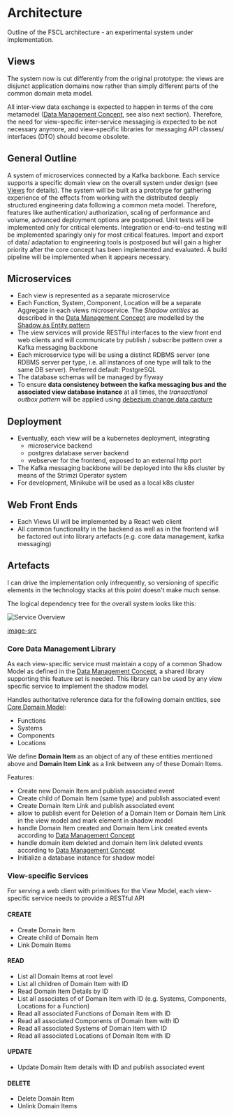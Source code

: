 # Architecture

Outline of the FSCL architecture - an experimental system under implementation.

## Views
The system now is cut differently from the original prototype: the views are disjunct application domains now rather than simply different parts of the common domain meta model. 

All inter-view data exchange is expected to happen in terms of  the core metamodel ([Data Management Concept](../data-management-concept/index.md), see also next section). Therefore, the need for view-specific inter-service messaging is expected to be not necessary anymore, and view-specific libraries for messaging API classes/ interfaces (DTO) should become obsolete.


## General Outline

A system of microservices connected by a Kafka backbone. Each service supports a specific domain view on the overall system under design (see [Views](../views/index.md) for details). The system will be built as a prototype for gathering experience of the effects from working with the distributed deeply structured engineering data following a common meta model. Therefore, features like authentication/ authorization, scaling of performance and volume, advanced deployment options are postponed. Unit tests will be implemented only for critical elements. Integration or end-to-end testing will be implemented sparingly only for most critical features. Import and export of data/ adaptation to engineering tools is postposed but will gain a higher priority after the core concept has been implemented and evaluated.   A build pipeline will be implemented when it appears necessary.

## Microservices
* Each view is represented as a separate microservice
* Each Function, System, Component, Location will be a separate Aggregate in each views microservice. The _Shadow entities_ as described in the [Data Management Concept](../data-management-concept/index.md) are modelled by the [Shadow as Entity pattern](shadow-as-entity.md) 
* The view services will provide RESTful interfaces to the view front end web clients and will communicate by publish / subscribe pattern over a Kafka messaging backbone
* Each microservice type will be using a distinct RDBMS server (one RDBMS server per type, i.e. all instances of one type will talk to the same DB server). Preferred default: PostgreSQL
* The database schemas will be managed by flyway
* To ensure **data consistency between the kafka messaging bus and the associated view database instance** at all times, the _transactional outbox pattern_ will be applied using [debezium change data capture](https://debezium.io/blog/2019/02/19/reliable-microservices-data-exchange-with-the-outbox-pattern/)

## Deployment
* Eventually, each view will be a kubernetes deployment, integrating
    * microservice backend
    * postgres database server backend
    * webserver for the frontend, exposed to an external http port
* The Kafka messaging backbone will be deployed into the k8s cluster by means of the Strimzi Operator system
* For development, Minikube will be used as a local k8s cluster 

## Web Front Ends

* Each Views UI will be implemented by a React web client
* All common functionality in the backend as well as in the frontend will be factored out into library artefacts (e.g. core data management, kafka messaging)
  
## Artefacts
I can drive the implementation only infrequently, so versioning of specific elements in the technology stacks at this point doesn't make much sense.

The logical dependency tree for the overall system looks like this:  

![Service Overview](http://www.plantuml.com/plantuml/proxy?cache=no&src=https://raw.githubusercontent.com/onouv/fscl/newgen/doc/architecture/service-overview.puml)

[image-src](service-overview.puml)  

### Core Data Management Library

As each view-specific service must maintain a copy of a common Shadow Model as defined in the [Data Management Concept](../data-management-concept/index.md),  a shared library supporting this feature set is needed. This library can be used by any view specific service to implement the shadow model. 

Handles authoritative reference data for the following domain entities, see [Core Domain Model](../core-domain-model/index.md):
* Functions
* Systems
* Components
* Locations

We define **Domain Item** as an object of any of these entities mentioned above and **Domain Item Link** as a link between any of these Domain Items.

Features:
* Create new Domain Item and publish associated event
* Create child of Domain Item (same type) and publish associated event
* Create Domain Item Link and publish associated event
* allow to publish event for Deletion of a Domain Item or Domain Item Link in the view model and mark element in shadow model
* handle Domain Item created and Domain Item Link created events according to [Data Management Concept](../data-management-concept/index)
* handle domain item deleted and domain item link deleted events according to [Data Management Concept](../data-management-concept/index.md)
* Initialize a database instance for shadow model


### View-specific Services

For serving a web client with primitives for the View Model, each view-specific service needs to provide a RESTful API 

#### CREATE
* Create Domain Item
* Create child of Domain Item
* Link  Domain Items
#### READ
* List all Domain Items at root level
* List all children of Domain Item with ID
* Read Domain Item Details by ID
* List all associates of of Domain Item with ID (e.g. Systems, Components, Locations for a Function)
* Read all associated Functions of Domain Item with ID
* Read all associated Components of Domain Item with ID
* Read all associated Systems of Domain Item with  ID
* Read all associated Locations of Domain Item with ID

#### UPDATE
* Update Domain Item details with ID and publish associated event

#### DELETE
* Delete Domain Item
* Unlink Domain Items


 
